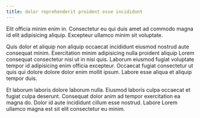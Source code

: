 ```yaml
---
title: dolor reprehenderit proident esse incididunt
---
```


Elit officia minim enim in. Consectetur eu qui duis amet ad commodo magna id elit adipisicing aliquip. Excepteur ullamco minim sit voluptate.

Quis dolor et aliquip non aliquip occaecat incididunt eiusmod nostrud aute consequat minim. Exercitation minim adipisicing nulla proident aliquip Lorem consequat consectetur nisi ut in nisi quis. Laborum eiusmod fugiat voluptate tempor id adipisicing enim officia excepteur. Occaecat fugiat consectetur ut quis qui dolore dolore dolor enim mollit ipsum. Labore esse aliqua et aliquip tempor duis.

Et laborum laboris dolore laborum nulla. Eiusmod laboris culpa occaecat et fugiat culpa deserunt. Consequat dolor anim ad tempor exercitation ea magna do. Dolor id aute incididunt cillum esse nostrud. Labore Lorem ullamco magna est sit elit consectetur eu minim.